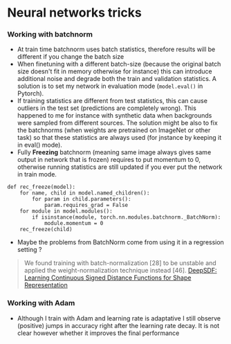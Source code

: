 # Neural networks tricks 

### Working with batchnorm

- At train time batchnorm uses batch statistics, therefore results will be different if you change the batch size
- When finetuning with a different batch-size  (because the original batch size doesn't fit in memory otherwise for instance) this can introduce additional noise and degrade both the train and validation statistics. A solution is to set my network in evaluation mode  (`model.eval()` in Pytorch).
- If training statistics are different from test statistics, this can cause outliers in the test set (predictions are completely wrong). This happened to me for instance with synthetic data when backgrounds were sampled from different sources. The solution might be also to fix the batchnorms (when weights are pretrained on ImageNet or other task) so that these statistics are always used (for jnstance by keeping it in eval() mode).
- Fully **Freezing** batchnorm (meaning same image always gives same output in network that is frozen) requires to put momentum to 0, otherwise running statistics are still updated if you ever put the network in train mode.

```
def rec_freeze(model):
    for name, child in model.named_children():
        for param in child.parameters():
            param.requires_grad = False
    for module in model.modules():
        if isinstance(module, torch.nn.modules.batchnorm._BatchNorm):
            module.momentum = 0
    rec_freeze(child)
```

- Maybe the problems from BatchNorm come from using it in a regression setting ? 

> We found training with batch-normalization [28] to be unstable and applied the weight-normalization technique instead [46].  [DeepSDF: Learning Continuous Signed Distance Functions for Shape Representation](https://arxiv.org/pdf/1901.05103.pdf)


### Working with Adam

- Although I train with Adam and learning rate is adaptative I still observe (positive) jumps in accuracy right after the learning rate decay. It is not clear however whether it improves the final performance
